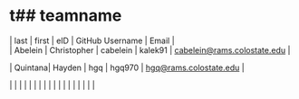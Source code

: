 # t## teamname

| last    | first       | eID      | GitHub Username | Email                       |       
| Abelein | Christopher | cabelein | kalek91         | cabelein@rams.colostate.edu |

| Quintana| Hayden      | hgq      | hgq970          | hgq@rams.colostate.edu      |

|         |             |          |                 |                             |
|         |             |          |                 |                             |
|         |             |          |                 |                             |
